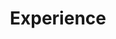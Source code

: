 ---
layout: post
title: Experience
description: My Exp are here. # Add post description (optional)
# needdate: true
img: mac.jpg # Add image post (optional)
---